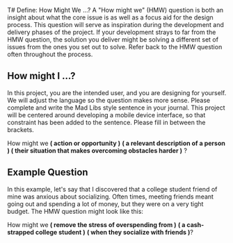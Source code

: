 T# Define: How Might We ...?
A "How might we" (HMW) question is both an insight about what the core issue is as well as a focus aid for the design process. This question will serve as inspiration during the development and delivery phases of the project. If your development strays to far from the HMW question, the solution you deliver might be solving a different set of issues from the ones you set out to solve. Refer back to the HMW question often throughout the process.

## How might I ...?
In this project, you are the intended user, and you are designing for yourself. We will adjust the language so the question makes more sense. Please complete and write the Mad Libs style sentence in your journal. This project will be centered around developing a mobile device interface, so that constraint has been added to the sentence. Please fill in between the brackets.

How might we **( action or opportunity )** **( a relevant description of a person )  ( their situation that makes overcoming obstacles harder )** ?


## Example Question  
In this example, let's say that I discovered that a college student friend of mine was anxious about socializing. Often times, meeting friends meant going out and spending a lot of money, but they were on a very tight budget. The HMW question might look like this:

How might we **( remove the stress of overspending from )** **( a cash-strapped college student )** **( when they socialize with friends )**?